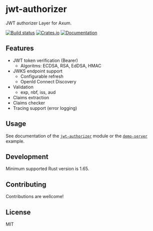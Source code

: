 # jwt-authorizer

JWT authorizer Layer for Axum.

[![Build status](https://github.com/cduvray/jwt-authorizer/actions/workflows/ci.yml/badge.svg?branch=main)](https://github.com/tokio-rs/cduvray/jwt-authorizer/workflows/ci.yml)
[![Crates.io](https://img.shields.io/crates/v/jwt-authorizer)](https://crates.io/crates/jwt-authorizer)
[![Documentation](https://docs.rs/jwt-authorizer/badge.svg)](https://docs.rs/jwt-authorizer)

## Features

- JWT token verification (Bearer)
    - Algoritms: ECDSA, RSA, EdDSA, HMAC
- JWKS endpoint support
    - Configurable refresh
    - OpenId Connect Discovery
- Validation
    - exp, nbf, iss, aud
- Claims extraction
- Claims checker
- Tracing support (error logging)

## Usage

See documentation of the [`jwt-authorizer`](./jwt-authorizer/docs/README.md) module or the [`demo-server`](./demo-server/) example.

## Development

Minimum supported Rust version is 1.65.

## Contributing

Contributions are wellcome!

## License

MIT
